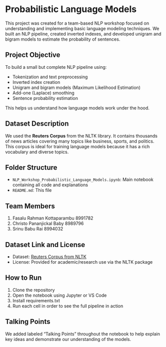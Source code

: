 # Probabilistic Language Models

This project was created for a team-based NLP workshop focused on understanding and implementing basic language modeling techniques. We built an NLP pipeline, created inverted indexes, and developed unigram and bigram models to estimate the probability of sentences.

## Project Objective

To build a small but complete NLP pipeline using:
- Tokenization and text preprocessing
- Inverted index creation
- Unigram and bigram models (Maximum Likelihood Estimation)
- Add-one (Laplace) smoothing
- Sentence probability estimation

This helps us understand how language models work under the hood.

## Dataset Description

We used the **Reuters Corpus** from the NLTK library. It contains thousands of news articles covering many topics like business, sports, and politics. This corpus is ideal for training language models because it has a rich vocabulary and diverse topics.

## Folder Structure

- `NLP_Workshop_Probabilistic_Language_Models.ipynb`: Main notebook containing all code and explanations
- `README.md`: This file

## Team Members

1. Fasalu Rahman Kottaparambu 8991782
2. Christo Pananjickal Baby 8989796
3. Srinu Babu Rai 8994032

## Dataset Link and License

- Dataset: [Reuters Corpus from NLTK](https://www.nltk.org/nltk_data/)
- License: Provided for academic/research use via the NLTK package

## How to Run

1. Clone the repository
2. Open the notebook using Jupyter or VS Code
3. Install requirements.txt
4. Run each cell in order to see the full pipeline in action

## Talking Points

We added labeled “Talking Points” throughout the notebook to help explain key ideas and demonstrate our understanding of the models.

